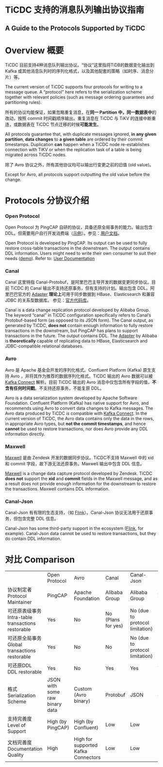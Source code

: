 # TiCDC 支持的消息队列输出协议指南


## A Guide to the Protocols Supported by TiCDC


# Overview 概要

TiCDC 目前支持4种消息队列输出协议。“协议”这里指将TiDB的数据变化输出到 Kafka 或其他消息队列时的序列化格式，以及其他配套的策略（如时序、消息分片）等。

The current version of TiCDC supports four protocols for writing to a message queue. A “protocol” here refers to the serialization scheme together with relevant policies (such as message ordering guarantees and partitioning rules). 

所有的协议均能保证，如果忽略重复消息，在**同一 Partition 中，同一数据表中**的改动，按照 commit 时间戳顺序输出。重复消息在 TiCDC 与 TiKV 的连接中断重连，或数据表在 TiCDC 节点迁移的时候**可能发生**。

All protocols guarantee that, with duplicate messages ignored, **in any given partition**, **data changes** to **a given table** are ordered by their commit timestamps. Duplication **can** happen when a TiCDC node re-establishes connection with TiKV or when the replication task of a table is being migrated across TiCDC nodes.

除了 Avro 协议之外，所有其他协议均可以输出行变更之前的旧值 (old value)。

Except for Avro, all protocols support outputting the old value before the change.


# Protocols 分协议介绍


### Open Protocol

Open Protocol 为 PingCAP 自研的协议，具备还原全局事务的能力。输出包含 DDL。但需要用户自行开发消费端（[示例](https://docs.pingcap.com/zh/tidb/dev/ticdc-open-protocol#%E6%B6%88%E8%B4%B9%E7%AB%AF%E5%8D%8F%E8%AE%AE%E8%A7%A3%E6%9E%90)）。参见：[用户文档](https://docs.pingcap.com/zh/tidb/dev/ticdc-open-protocol)。 

	

Open Protocol is developed by PingCAP. Its output can be used to fully restore cross-table transactions in the downstream. The output contains DDL information. Users might need to write their own consumer to suit their needs ([demo](https://docs.pingcap.com/zh/tidb/dev/ticdc-open-protocol#%E6%B6%88%E8%B4%B9%E7%AB%AF%E5%8D%8F%E8%AE%AE%E8%A7%A3%E6%9E%90)). Refer to: [User Documentation](https://docs.pingcap.com/tidb/dev/ticdc-open-protocol)


### Canal

Canal 这里特指 Canal-Protobuf，是阿里巴巴主导开发的数据变更同步协议。目前 TiCDC 的 Canal 输出不支持还原事务，但有支持的计划。输出包含 DDL。阿里巴巴官方的 [Adapter](https://github.com/alibaba/canal/wiki/ClientAdapter) **理论上**可用于同步数据到 HBase、Elasticsearch 和兼容 JDBC 的关系型数据库。 参见：[官方代码库](https://github.com/alibaba/canal)。

	

Canal is a data change replication protocol developed by Alibaba Group. The keyword “canal” in TiCDC configuration specifically refers to Canal’s Protobuf-based form (as opposed to its JSON form). The Canal output, as generated by TiCDC, **does not** contain enough information to fully restore transactions in the downstream, but PingCAP has plans to support transactions in the future. The output contains DDL. The [Adapter](https://github.com/alibaba/canal/wiki/ClientAdapter) by Alibaba is **theoretically** capable of replicating data to HBase, Elasticsearch and JDBC-compatible relational databases.


### Avro

Avro 是 Apache 基金会开发的序列化格式。Confluent Platform (Kafka) 原生支持 Avro ，并将其作为推荐的数据序列化格式。TiCDC 输出的 Avro 数据可以被 [Kafka Connect](https://docs.confluent.io/3.0.1/connect/intro.html) 解析。目前 TiCDC 输出的 Avro 消息中仅包含所有字段的值，**不含有任何时间戳**。不支持还原事务，不能复原 DDL。

	

Avro is a data serialization system developed by Apache Software Foundation. Confluent Platform (Kafka) has native support for Avro, and recommends using Avro to convert data changes to Kafka messages. The Avro data produced by TiCDC _is_ compatible with [Kafka Connect](https://docs.confluent.io/3.0.1/connect/intro.html). In the current version of TiCDC, the Avro data contains only the data in the rows, in appropriate Avro types, but **not the commit timestamps**, and hence **cannot** be used to restore transactions, nor does Avro provide any DDL information directly.


### Maxwell

[Maxwell](https://maxwells-daemon.io/) 是由 Zendesk 开发的数据同步协议。TiCDC不支持 Maxwell 中的 xid 和 commit 字段，故下游无法还原事务。Maxwell 输出中包含 DDL 信息。

[Maxwell](https://maxwells-daemon.io/) is a change data capture protocol developed by Zendesk. TiCDC **does not** support the __xid__ and __commit__ fields in the Maxwell message, and as a result does not provide enough information for the downstream to restore the transactions. Maxwell contains DDL information.


### Canal-Json 

Canal-Json 有有限的生态支持，（如 [Flink](https://ci.apache.org/projects/flink/flink-docs-stable/dev/table/connectors/formats/canal.html)）。Canal-Json 协议无法用于还原事务，但包含完整 DDL 信息。

Canal-Json has some third-party support in the ecosystem ([Flink](https://ci.apache.org/projects/flink/flink-docs-stable/dev/table/connectors/formats/canal.html), for example). Canal-Json data cannot be used to restore transactions, but they do contain DDL information.


# 对比 Comparison
|||||||
|--- |--- |--- |--- |--- |--- |
||Open Protocol|Avro|Canal|Canal-Json|Maxwell|
|协议制定者Protocol Maintainer|PingCAP|Apache Foundation|Alibaba Group|Alibaba Group|Zendesk|
|可还原表级事务 Intra-table transactions restorable|Yes|No|No (Plans for yes)|No  (due to protocol limitation)|No|
|可还原全局事务 Global transactions restorable|Yes|No|No|No  (due to protocol limitation)|No|
|可还原DDL DDL restorable|Yes|No|Yes|Yes|Yes|
|格式 Serialization Scheme|JSON with some raw binary data|Custom (Avro binary)|Protobuf|JSON|JSON|
|支持完善度 Level of Support|High (by PingCAP)|High (by Confluent)|Low|Low|Medium|
|文档完善度 Documentation Quality|High|High for supported Kafka Connectors|Low|Low|High|

